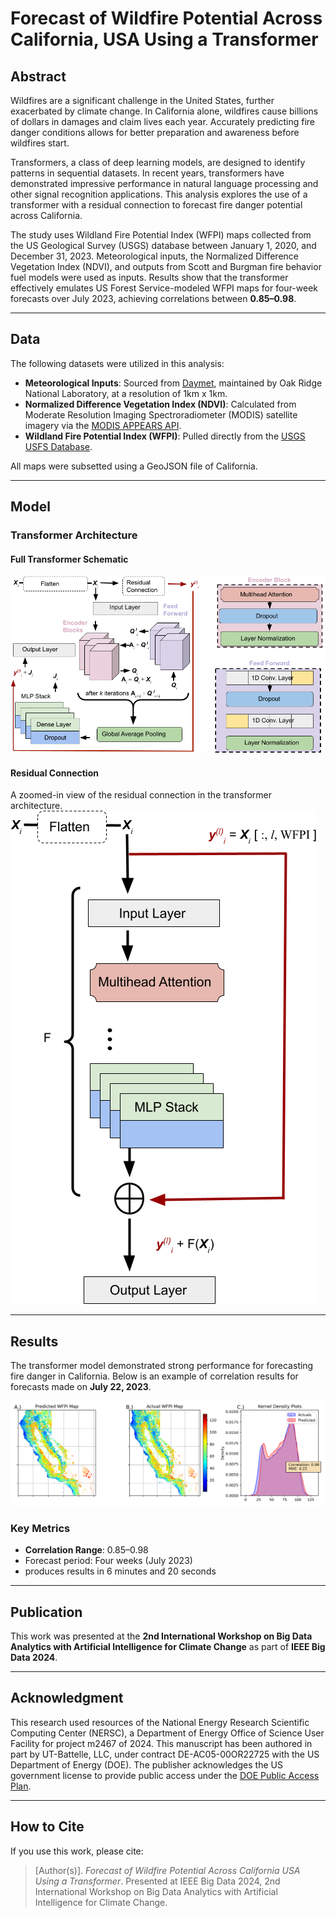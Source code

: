 # Forecast of Wildfire Potential Across California, USA Using a Transformer

## Abstract

Wildfires are a significant challenge in the United States, further exacerbated by climate change. In California alone, wildfires cause billions of dollars in damages and claim lives each year. Accurately predicting fire danger conditions allows for better preparation and awareness before wildfires start.

Transformers, a class of deep learning models, are designed to identify patterns in sequential datasets. In recent years, transformers have demonstrated impressive performance in natural language processing and other signal recognition applications. This analysis explores the use of a transformer with a residual connection to forecast fire danger potential across California.

The study uses Wildland Fire Potential Index (WFPI) maps collected from the US Geological Survey (USGS) database between January 1, 2020, and December 31, 2023. Meteorological inputs, the Normalized Difference Vegetation Index (NDVI), and outputs from Scott and Burgman fire behavior fuel models were used as inputs. Results show that the transformer effectively emulates US Forest Service-modeled WFPI maps for four-week forecasts over July 2023, achieving correlations between **0.85–0.98**.

---

## Data

The following datasets were utilized in this analysis:

- **Meteorological Inputs**: Sourced from [Daymet](https://daymet.ornl.gov/getdata), maintained by Oak Ridge National Laboratory, at a resolution of 1km x 1km.
- **Normalized Difference Vegetation Index (NDVI)**: Calculated from Moderate Resolution Imaging Spectroradiometer (MODIS) satellite imagery via the [MODIS APPEARS API](https://appeears.earthdatacloud.nasa.gov/api/).
- **Wildland Fire Potential Index (WFPI)**: Pulled directly from the [USGS USFS Database](https://www.usgs.gov/fire-danger-forecast/data).

All maps were subsetted using a GeoJSON file of California.

---

## Model

### Transformer Architecture

#### Full Transformer Schematic
![Transformer Schematic](./images/overall_schematic.png)

#### Residual Connection
A zoomed-in view of the residual connection in the transformer architecture.  
![Residual Connection](./images/residual_connection.png)

---

## Results

The transformer model demonstrated strong performance for forecasting fire danger in California. Below is an example of correlation results for forecasts made on **July 22, 2023**.

![Results for July 22, 2023](./images/July_22_2023_forecast_maps_and_KDE_plots.png)

### Key Metrics
- **Correlation Range**: 0.85–0.98
- Forecast period: Four weeks (July 2023)
- produces results in 6 minutes and 20 seconds

---

## Publication

This work was presented at the **2nd International Workshop on Big Data Analytics with Artificial Intelligence for Climate Change** as part of **IEEE Big Data 2024**.

---

## Acknowledgment

This research used resources of the National Energy Research Scientific Computing Center (NERSC), a Department of Energy Office of Science User Facility for project m2467 of 2024. This manuscript has been authored in part by UT-Battelle, LLC, under contract DE-AC05-00OR22725 with the US Department of Energy (DOE). The publisher acknowledges the US government license to provide public access under the [DOE Public Access Plan](http://energy.gov/downloads/doe-public-access-plan}).

---

## How to Cite

If you use this work, please cite:
> [Author(s)]. *Forecast of Wildfire Potential Across California USA Using a Transformer*. Presented at IEEE Big Data 2024, 2nd International Workshop on Big Data Analytics with Artificial Intelligence for Climate Change.







